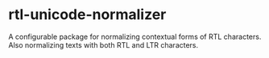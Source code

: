 # rtl-unicode-normalizer
A configurable package for normalizing contextual forms of RTL characters. Also normalizing texts with both RTL and LTR characters.
